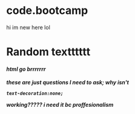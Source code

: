 # code.bootcamp

hi im new here lol
<h1>Random textttttt</h1>
<h4><i>html go <b> brrrrrrr<b> <i></h4>

these are just questions I need to ask;
why isn't 
```
text-decoration:none;
```
working????? i need it bc proffesionalism
